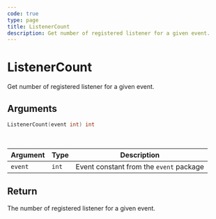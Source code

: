 ```yaml
---
code: true
type: page
title: ListenerCount
description: Get number of registered listener for a given event.
---
```


# ListenerCount

Get number of registered listener for a given event.

## Arguments

```go
ListenerCount(event int) int
```

<br/>

| Argument   | Type     | Description      |
| ---------- | -------- | -------- |
| `event`    | `int` | Event constant from the `event` package |

## Return

The number of registered listener for a given event.
